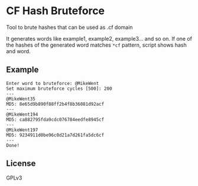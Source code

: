 # CF Hash Bruteforce

Tool to brute hashes that can be used as .cf domain

It generates words like example1, example2, example3... and so on. If one of the hashes of the generated word matches `*cf` pattern, script shows hash and word.

## Example

```
Enter word to bruteforce: @MikeWent
Set maximum bruteforce cycles [500]: 200
---
@MikeWent35
MD5: 8e65d9b890f88ff2b4f8b36081d92acf
---
@MikeWent194
MD5: ca882795fda9cdc076784eedfe8945cf
---
@MikeWent197
MD5: 9234911d0be96c0d21a7d261fa5dc6cf
---
Done!
```

## License

GPLv3
